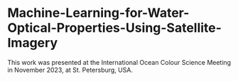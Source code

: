 # Machine-Learning-for-Water-Optical-Properties-Using-Satellite-Imagery

This work was presented at the International Ocean Colour Science Meeting in November 2023, at St. Petersburg, USA.
